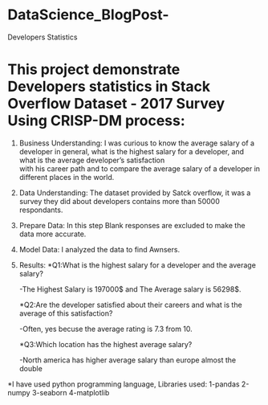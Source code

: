 # DataScience_BlogPost-
Developers Statistics


# This project demonstrate Developers statistics in Stack Overflow Dataset - 2017 Survey Using CRISP-DM process:

1. Business Understanding:
    I was curious to know the average salary of a developer in general, what is the highest salary for a developer, and what is the average developer’s satisfaction                
    with his career path and to compare the average salary of a developer in different places in the world.


2. Data Understanding:
    The dataset provided by Satck overflow, it was a survey they did about developers contains more than 50000 respondants.
     
 
 
3. Prepare Data:
    In this step Blank responses are excluded to make the data more accurate.
     


4. Model Data:
    I analyzed the data to find Awnsers.
    


5. Results:
    *Q1:What is the highest salary for a developer and the average salary?
    
    -The Highest Salary is 197000$ and The Average salary is 56298$.
    
    *Q2:Are the developer satisfied about their careers and what is the average of this satisfaction?
    
    -Often, yes becuse the average rating is 7.3 from 10.
    
    *Q3:Which location has the highest average salary?
    
    -North america has higher average salary than europe almost the double
   
   
*I have used python programming language, Libraries used:
1-pandas
2-numpy
3-seaborn
4-matplotlib
